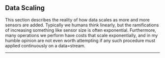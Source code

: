 ## Data Scaling

This section describes the reality of how data scales as more and more sensors are added. Typically we humans think linearly, but the ramifications of increasing something like sensor size is often exponential. Furthermore, many operations we perform have costs that scale exponentially, and in my humble opinion are not even worth attempting if any such procedure must applied continuously on a data=stream.


***

